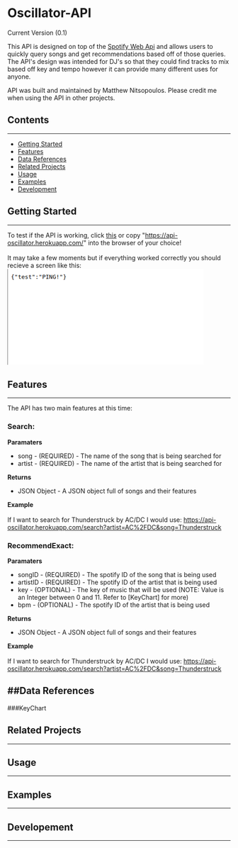 # Oscillator-API
Current Version (0.1)    
  
This API is designed on top of the [Spotify Web Api](https://developer.spotify.com/discover/) and allows users to quickly
query songs and get recommendations based off of those queries. The API's design was intended for DJ's so that they could
find tracks to mix based off key and tempo however it can provide many different uses for anyone.

API was built and maintained by Matthew Nitsopoulos.
Please credit me when using the API in other projects.

## Contents
---
* [Getting Started](##GettingStarted)
* [Features](##Features)  
* [Data References](##DataReferences)
* [Related Projects](##RelatedProjects)  
* [Usage](##Usage)  
* [Examples](##Examples)  
* [Development](##Development)  

## Getting Started
---
To test if the API is working, click [this](https://api-oscillator.herokuapp.com/) or copy "https://api-oscillator.herokuapp.com/" into the browser of your choice!  
<br>
It may take a few moments but if everything worked correctly you should recieve a screen like this:
![](test.png)

## Features
---
The API has two main features at this time:
### **Search**:
**Paramaters**  
- song - (REQUIRED) - The name of the song that is being searched for  
- artist - (REQUIRED) - The name of the artist that is being searched for  

**Returns** 
- JSON Object - A JSON object full of songs and their features  

**Example**  
<br>
If I want to search for Thunderstruck by AC/DC I would use:
https://api-oscillator.herokuapp.com/search?artist=AC%2FDC&song=Thunderstruck
<br>

### **RecommendExact**:
**Paramaters**  
- songID - (REQUIRED)   - The spotify ID of the song that is being used 
- artistID - (REQUIRED) - The spotify ID of the artist that is being used 
- key - (OPTIONAL)      - The key of music that will be used (NOTE: Value is an Integer between 0 and 11. Refer to [KeyChart] for more)
- bpm - (OPTIONAL)      - The spotify ID of the artist that is being used 

**Returns** 
- JSON Object - A JSON object full of songs and their features  

**Example**  
<br>
If I want to search for Thunderstruck by AC/DC I would use:
https://api-oscillator.herokuapp.com/search?artist=AC%2FDC&song=Thunderstruck

##Data References
---
###KeyChart

## Related Projects
---

## Usage
---

## Examples
---

## Developement
---


